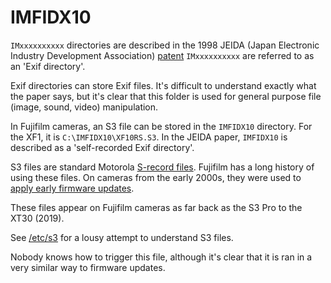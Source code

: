 # IMFIDX10
`IMxxxxxxxxxx` directories are described in the 1998 JEIDA (Japan Electronic Industry Development Association) [patent](http://www.awm.jp/~yoya/cache/www.clavis.ne.jp/~hre/files/Exifj.pdf)
`IMxxxxxxxxxx` are referred to as an 'Exif directory'.

Exif directories can store Exif files. It's difficult to understand exactly what the paper says, but it's clear that this folder
is used for general purpose file (image, sound, video) manipulation.

In Fujifilm cameras, an S3 file can be stored in the `IMFIDX10` directory. For the XF1, it is `C:\IMFIDX10\XF10RS.S3`.
In the JEIDA paper, `IMFIDX10` is described as a 'self-recorded Exif directory'.

S3 files are standard Motorola [S-record files](https://en.wikipedia.org/wiki/SREC_(file_format)). Fujifilm has a long history of using these files.
On cameras from the early 2000s, they were used to [apply early firmware updates](https://www.dpreview.com/forums/thread/430068).

These files appear on Fujifilm cameras as far back as the S3 Pro to the XT30 (2019).

See [/etc/s3](https://github.com/fujihack/fujihack/tree/master/etc/s3) for a lousy attempt to understand S3 files.

Nobody knows how to trigger this file, although it's clear that it is ran in a very similar way to firmware updates.

